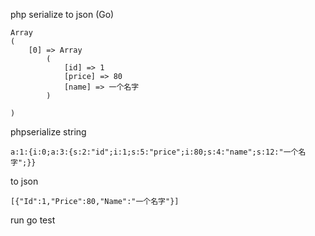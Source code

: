 php serialize to json (Go)
```
Array
(
    [0] => Array
        (
            [id] => 1
            [price] => 80
            [name] => 一个名字
        )

)
```

phpserialize string
```
a:1:{i:0;a:3:{s:2:"id";i:1;s:5:"price";i:80;s:4:"name";s:12:"一个名字";}}
```

to json
```
[{"Id":1,"Price":80,"Name":"一个名字"}]
```

run go test